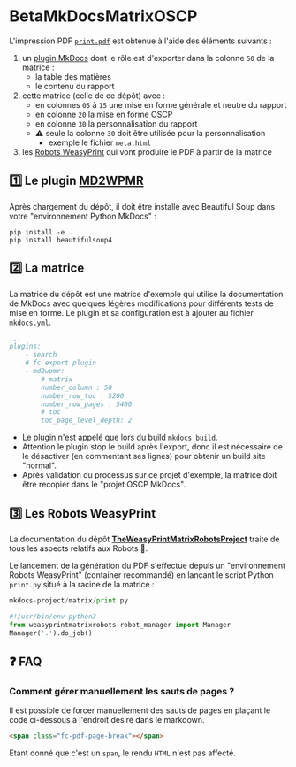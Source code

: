 # BetaMkDocsMatrixOSCP

L'impression PDF [`print.pdf`](https://github.com/FrancoisCapon/BetaMkDocsMatrixOSCP/raw/main/matrix/print/print.pdf) est obtenue à l'aide des éléments suivants  :

1. un [plugin MkDocs](https://github.com/FrancoisCapon/BetaMD2WPMR) dont le rôle est d'exporter dans la colonne `50` de la matrice :
    * la table des matières
    * le contenu du rapport
1. cette matrice (celle de ce dépôt) avec :
    * en colonnes `05` à `15` une mise en forme générale et neutre du rapport
    * en colonne `20` la mise en forme OSCP
    * en colonne `30` la personnalisation du rapport
    * ⚠️ seule la colonne `30` doit être utilisée pour la personnalisation
      * exemple le fichier `meta.html`
1. les [Robots WeasyPrint](https://github.com/FrancoisCapon/TheWeasyPrintMatrixRobotsProject) qui vont produire le PDF à partir de la matrice

## 1️⃣ Le plugin [MD2WPMR](https://github.com/FrancoisCapon/BetaMD2WPMR)
Après chargement du dépôt, il doit être installé avec Beautiful Soup dans votre "environnement Python MkDocs"  :
```
pip install -e .
pip install beautifulsoup4
```
## :two: La matrice
La matrice du dépôt est une matrice d'exemple qui utilise la documentation de MkDocs avec quelques légères modifications pour différents tests de mise en forme.
Le plugin et sa configuration est à ajouter au fichier `mkdocs.yml`.
```yaml
...
plugins:
    - search
    # fc export plugin
    - md2wpmr:
        # matrix
        number_column : 50
        number_row_toc : 5200
        number_row_pages : 5400
        # toc
        toc_page_level_depth: 2
```
* Le plugin n'est appelé que lors du build `mkdocs build`.
* Attention le plugin stop le build après l'export, donc il est nécessaire de le désactiver (en commentant ses lignes) pour obtenir un build site "normal".
* Après validation du processus sur ce projet d'exemple, la matrice doit être recopier dans le "projet OSCP MkDocs".

## :three: Les Robots WeasyPrint
La documentation du dépôt **[TheWeasyPrintMatrixRobotsProject](https://github.com/FrancoisCapon/TheWeasyPrintMatrixRobotsProject#readme)** traite de tous les aspects relatifs aux Robots :robot:.

Le lancement de la génération du PDF s'effectue depuis un "environnement Robots WeasyPrint" (container recommandé) en lançant le script Python `print.py` situé à la racine de la matrice :
```python
mkdocs-project/matrix/print.py

#!/usr/bin/env python3
from weasyprintmatrixrobots.robot_manager import Manager
Manager('.').do_job()
```

## :question: FAQ

### Comment gérer manuellement les sauts de pages ?
Il est possible de forcer manuellement des sauts de pages en plaçant le code ci-dessous à l'endroit désiré dans le markdown.
```html
<span class="fc-pdf-page-break"></span>
```
Etant donné que c'est un `span`, le rendu `HTML` n'est pas affecté.
